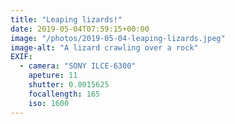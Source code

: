 ```yaml
---
title: "Leaping lizards!"
date: 2019-05-04T07:59:15+00:00
image: "/photos/2019-05-04-leaping-lizards.jpeg"
image-alt: "A lizard crawling over a rock"
EXIF:
  - camera: "SONY ILCE-6300"
    apeture: 11
    shutter: 0.0015625
    focallength: 165
    iso: 1600
---
```


